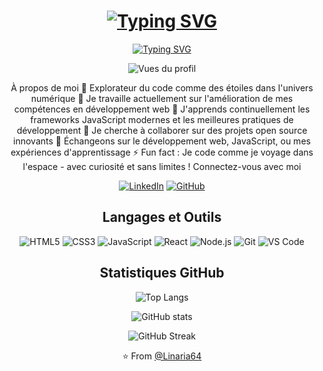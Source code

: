 <div align="center">

<h1 align="center">
  <a href="https://git.io/typing-svg">
    <img src="https://readme-typing-svg.herokuapp.com/?font=Fira+Code&size=35&duration=3500&pause=1000&color=3DAEF7&center=true&vCenter=true&width=435&lines=Bonjour+👋;Je+suis+Dorian" alt="Typing SVG" />
  </a>
</h1>

<p align="center">
  <a href="https://git.io/typing-svg">
    <img src="https://readme-typing-svg.herokuapp.com/?font=Fira+Code&size=25&pause=1000&color=3DAEF7&center=true&vCenter=true&width=435&lines=Développeur+Web+Passionné;En+quête+d'apprentissage+continu;Explorateur+du+code+numérique" alt="Typing SVG" />
  </a>
</p>

<p align="center">
  <img src="https://komarev.com/ghpvc/?username=Linaria64&label=Vues%20du%20profil&color=0e75b6&style=flat-square" alt="Vues du profil" />
</p>
À propos de moi
🌌 Explorateur du code comme des étoiles dans l'univers numérique
🔭 Je travaille actuellement sur l'amélioration de mes compétences en développement web
🌱 J'apprends continuellement les frameworks JavaScript modernes et les meilleures pratiques de développement
👯 Je cherche à collaborer sur des projets open source innovants
💬 Échangeons sur le développement web, JavaScript, ou mes expériences d'apprentissage
⚡ Fun fact : Je code comme je voyage dans l'espace - avec curiosité et sans limites !
Connectez-vous avec moi
<p align="center">
  <a href="https://linkedin.com/in/votre-linkedin"><img src="https://img.shields.io/badge/-LinkedIn-0077B5?style=for-the-badge&logo=linkedin&logoColor=white" alt="LinkedIn"/></a>
  <a href="https://github.com/Linaria64"><img src="https://img.shields.io/badge/-GitHub-181717?style=for-the-badge&logo=github&logoColor=white" alt="GitHub"/></a>
</p>

<h2 align="center">Langages et Outils</h2>

<p align="center">
  <img src="https://img.shields.io/badge/-HTML5-E34F26?style=for-the-badge&logo=html5&logoColor=white" alt="HTML5"/>
  <img src="https://img.shields.io/badge/-CSS3-1572B6?style=for-the-badge&logo=css3&logoColor=white" alt="CSS3"/>
  <img src="https://img.shields.io/badge/-JavaScript-F7DF1E?style=for-the-badge&logo=javascript&logoColor=black" alt="JavaScript"/>
  <img src="https://img.shields.io/badge/-React-61DAFB?style=for-the-badge&logo=react&logoColor=black" alt="React"/>
  <img src="https://img.shields.io/badge/-Node.js-339933?style=for-the-badge&logo=node.js&logoColor=white" alt="Node.js"/>
  <img src="https://img.shields.io/badge/-Git-F05032?style=for-the-badge&logo=git&logoColor=white" alt="Git"/>
  <img src="https://img.shields.io/badge/-VS%20Code-007ACC?style=for-the-badge&logo=visual-studio-code&logoColor=white" alt="VS Code"/>
</p>

<h2 align="center">Statistiques GitHub</h2>
<p align="center">
  <img src="https://github-readme-stats.vercel.app/api/top-langs?username=Linaria64&show_icons=true&locale=fr&layout=compact&theme=radical&border_radius=15" alt="Top Langs" />
</p>

<p align="center">
  <img src="https://github-readme-stats.vercel.app/api?username=Linaria64&show_icons=true&locale=fr&theme=radical&border_radius=15" alt="GitHub stats" />
</p>

<p align="center">
  <img src="https://github-readme-streak-stats.herokuapp.com/?user=Linaria64&theme=radical&border_radius=15" alt="GitHub Streak" />
</p>

<p align="center">
  ⭐️ From <a href="https://github.com/Linaria64">@Linaria64</a>
</p>

</div>
